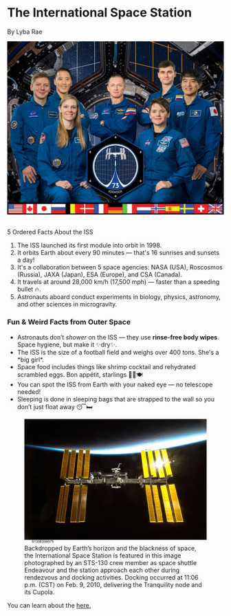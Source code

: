 <!DOCTYPE html>
<html>
  <head>
    <meta charset="UTF-8">
<title>ISS</title>
  </head>
  <body>
    <h1>The International Space Station</h1>
    <p>By Lyba Rae</p>
    <img src="Astro.jpg" alt="Astronauts looking at the camera, with wide smiles.">
    <h2></h2>5 Ordered Facts About the ISS</h2>
    <section>
      <div>
<ol>
  <li>The ISS launched its first module into orbit in 1998.</li>
  <li>It orbits Earth about every 90 minutes — that's 16 sunrises and sunsets a day!</li>
  <li>It's a collaboration between 5 space agencies: NASA (USA), Roscosmos (Russia), JAXA (Japan), ESA (Europe), and CSA (Canada).</li>
  <li>It travels at around 28,000 km/h (17,500 mph) — faster than a speeding bullet 🔥.</li>
  <li>Astronauts aboard conduct experiments in biology, physics, astronomy, and other sciences in microgravity.</li>
</ol>
      </div>

 <div>
<h3>Fun & Weird Facts from Outer Space</h3>
<ul>
  <li>Astronauts don’t <em>shower</em> on the ISS — they use <strong>rinse-free body wipes</strong>. Space hygiene, but make it ✨dry✨.</li>
  <li>The ISS is the size of a football field and weighs over 400 tons. She's a *big girl*.</li>
  <li>Space food includes things like shrimp cocktail and rehydrated scrambled eggs. Bon appétit, starlings 👨‍🚀🍽️</li>
  <li>You can spot the ISS from Earth with your naked eye — no telescope needed!</li>
  <li>Sleeping is done in sleeping bags that are strapped to the wall so you don’t just float away 😴🛏️</li>
</ul>
 </div>
 </section>
<figure>
<a href="https://www.nasa.gov/international-space-station/">
<img src="ISS.jpg" alt="An Image of the ISS">
</a>
  <figcaption>Backdropped by Earth’s horizon and the blackness of space, the International Space Station is featured in this image photographed by an STS-130 crew member as space shuttle Endeavour and the station approach each other during rendezvous and docking activities. Docking occurred at 11:06 p.m. (CST) on Feb. 9, 2010, delivering the Tranquility node and its Cupola.</figcaption>
</figure>
<p>You can learn about the <a href="https://www.nasa.gov/international-space-station/"> here. </a></p>
  </body>
</html>
